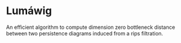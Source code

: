 # Lumáwig
An efficient algorithm to compute dimension zero bottleneck distance between two persistence diagrams induced from a rips filtration.
